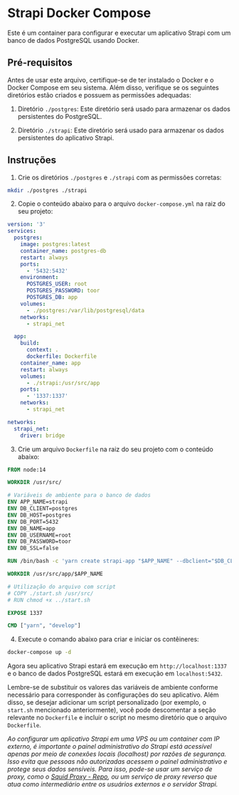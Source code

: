 # Strapi Docker Compose

Este é um container para configurar e executar um aplicativo Strapi com um banco de dados PostgreSQL usando Docker.

## Pré-requisitos

Antes de usar este arquivo, certifique-se de ter instalado o Docker e o Docker Compose em seu sistema. Além disso, verifique se os seguintes diretórios estão criados e possuem as permissões adequadas:

1. Diretório `./postgres`: Este diretório será usado para armazenar os dados persistentes do PostgreSQL.

2. Diretório `./strapi`: Este diretório será usado para armazenar os dados persistentes do aplicativo Strapi.

## Instruções

1. Crie os diretórios `./postgres` e `./strapi` com as permissões corretas:

```bash
mkdir ./postgres ./strapi
```

2. Copie o conteúdo abaixo para o arquivo `docker-compose.yml` na raiz do seu projeto:

```yaml
version: '3'
services:
  postgres:
    image: postgres:latest
    container_name: postgres-db
    restart: always
    ports:
      - '5432:5432'
    environment:
      POSTGRES_USER: root
      POSTGRES_PASSWORD: toor
      POSTGRES_DB: app
    volumes:
      - ./postgres:/var/lib/postgresql/data
    networks:
      - strapi_net

  app:
    build:
      context: .
      dockerfile: Dockerfile
    container_name: app
    restart: always
    volumes:
      - ./strapi:/usr/src/app
    ports:
      - '1337:1337'
    networks:
      - strapi_net

networks:
  strapi_net:
    driver: bridge
```

3. Crie um arquivo `Dockerfile` na raiz do seu projeto com o conteúdo abaixo:

```Dockerfile
FROM node:14

WORKDIR /usr/src/

# Variáveis de ambiente para o banco de dados
ENV APP_NAME=strapi
ENV DB_CLIENT=postgres
ENV DB_HOST=postgres
ENV DB_PORT=5432
ENV DB_NAME=app
ENV DB_USERNAME=root
ENV DB_PASSWORD=toor
ENV DB_SSL=false

RUN /bin/bash -c 'yarn create strapi-app "$APP_NAME" --dbclient="$DB_CLIENT" --dbhost="$DB_HOST" --dbport="$DB_PORT" --dbname="$DB_NAME" --dbusername="$DB_USERNAME" --dbpassword="$DB_PASSWORD" --dbssl="$DB_SSL" --dbforce'

WORKDIR /usr/src/app/$APP_NAME

# Utilização do arquivo com script
# COPY ./start.sh /usr/src/
# RUN chmod +x ../start.sh

EXPOSE 1337

CMD ["yarn", "develop"]
```

4. Execute o comando abaixo para criar e iniciar os contêineres:

```bash
docker-compose up -d
```

Agora seu aplicativo Strapi estará em execução em `http://localhost:1337` e o banco de dados PostgreSQL estará em execução em `localhost:5432`.

Lembre-se de substituir os valores das variáveis de ambiente conforme necessário para corresponder às configurações do seu aplicativo. Além disso, se desejar adicionar um script personalizado (por exemplo, o `start.sh` mencionado anteriormente), você pode descomentar a seção relevante no `Dockerfile` e incluir o script no mesmo diretório que o arquivo `Dockerfile`.


<em> Ao configurar um aplicativo Strapi em uma VPS ou um container com IP externo, é importante o painel administrativo do Strapi está acessível apenas por meio de conexões locais (localhost) por razões de segurança. Isso evita que pessoas não autorizadas acessem o painel administrativo e protege seus dados sensíveis. Para isso, pode-se usar um serviço de proxy, como o [Squid Proxy - Repo](https://github.com/patrickluizdev/proxyWithAuthentication), ou um serviço de proxy reverso que atua como intermediário entre os usuários externos e o servidor Strapi. </em>
